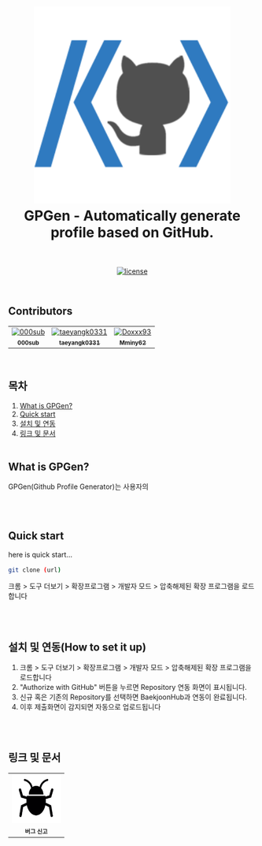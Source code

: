 <h1 align="center">
  <img src="assets/thumbnail.png" alt="GPGen - Automatically generate profile based on GitHub." width="400">
  <br>
    GPGen - Automatically generate profile based on GitHub.
  <br>
  <br>
</h1>

<p align="center">
  <a href="LICENSE"><img src="https://img.shields.io/badge/license-MIT-blue.svg" alt="license"/></a>
</p>

</br>

## Contributors

<!-- ALL-CONTRIBUTORS-LIST:START - Do not remove or modify this section -->
<!-- prettier-ignore-start -->
<!-- markdownlint-disable -->
<table>
  <tbody>
    <tr>
      <td align="center"><a href="https://github.com/000sub"><img src="https://avatars.githubusercontent.com/u/85350805?v=4?s=100" width="100px;" alt="000sub"/><br /><sub><b>000sub</b></sub></a><br /></td>
      <td align="center"><a href="https://github.com/taeyangk0331"><img src="https://avatars.githubusercontent.com/u/56949410?v=4?s=100" width="100px;" alt="taeyangk0331"/><br /><sub><b>taeyangk0331</b></sub></a><br /></td>
      <td align="center"><a href="https://github.com/Mminy62"><img src="https://avatars.githubusercontent.com/u/66752398?v=4?s=100" width="100px;" alt="Doxxx93"/><br /><sub><b>Mminy62</b></sub></a><br /></td>
  </tbody>
</table>

<!-- markdownlint-restore -->
<!-- prettier-ignore-end -->

<!-- ALL-CONTRIBUTORS-LIST:END -->

<br/>

## 목차

1. [What is GPGen?](#what-is-gpgen)
2. [Quick start](#quick-start)
3. [설치 및 연동](#설치-및-연동how-to-set-it-up)
4. [링크 및 문서](#링크-및-문서)
   <br />
   <br />


<!--- 소개 --->

## What is GPGen?

<p>
  GPGen(Github Profile Generator)는 사용자의 
</p>

<br />
<br />

<!-- Quick Start -->

## Quick start

here is quick start...

```bash
git clone (url)
```
    
크롬 > 도구 더보기 > 확장프로그램 > 개발자 모드 > 압축해제된 확장 프로그램을 로드합니다
    
</ol>
<br/>
<br/>
<!--- 설치 및 연동 --->

## 설치 및 연동(How to set it up)

<ol>
  <li>크롬 > 도구 더보기 > 확장프로그램 > 개발자 모드 > 압축해제된 확장 프로그램을 로드합니다</li>
  <li>"Authorize with GitHub" 버튼을 누르면 Repository 연동 화면이 표시됩니다.</li>
  <li>신규 혹은 기존의 Repository를 선택하면 BaekjoonHub과 연동이 완료됩니다.</li>
  <li>이후 제출화면이 감지되면 자동으로 업로드됩니다</li>
</ol>
<br />
<br />

<!--- 링크 및 문서 --->

## 링크 및 문서

<table>
  <tr>
    <td align="center">
      <a href="https://github.com/taeyangk0331/SKKU_OSSP_Project/issues" title="버그신고">
          <img src="./assets/readme_icons/bug.png" width="100" height="100">
      </a><br/><sub><b>버그 신고</b></sub>
    </td>
  </tr>
</table>

<br />
<br />
